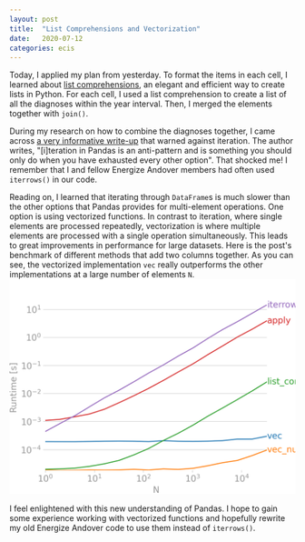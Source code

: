 ```yaml
---
layout: post
title:  "List Comprehensions and Vectorization"
date:   2020-07-12
categories: ecis
---
```


Today, I applied my plan from yesterday.
To format the items in each cell, I learned about
[list comprehensions](https://docs.python.org/3/tutorial/datastructures.html#list-comprehensions),
an elegant and efficient way to create lists in Python.
For each cell,
I used a list comprehension
to create a list of all the diagnoses within the year interval.
Then, I merged the elements together with `join()`.

During my research on how to combine the diagnoses together,
I came across
[a very informative write-up](https://stackoverflow.com/a/55557758/14106506)
that warned against iteration. The author writes,
"[i]teration in Pandas is an anti-pattern
and is something you should only do when you have exhausted every other option".
That shocked me!
I remember that I and fellow Energize Andover members had often used
`iterrows()` in our code.

Reading on, I learned that iterating through `DataFrame`s is much slower than
the other options that Pandas provides for multi-element operations.
One option is using vectorized functions.
In contrast to iteration, where single elements are processed repeatedly,
vectorization is where multiple elements are processed
with a single operation simultaneously.
This leads to great improvements in performance for large datasets.
Here is the post's benchmark of different methods that add two columns together.
As you can see, the vectorized implementation `vec` really outperforms
the other implementations at a large number of elements `N`.
<img src="/assets/img/benchmark.png" alt="Benchmark" class="centered-image">

I feel enlightened with this new understanding of Pandas.
I hope to gain some experience working with vectorized functions
and hopefully rewrite my old Energize Andover code to use them instead of
`iterrows()`.
